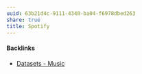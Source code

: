 ```yaml
---
uuid: 63b21d4c-9111-4340-ba04-f6978dbed263
share: true
title: Spotify
---
```

#### Backlinks

* [Datasets - Music](/130ed5fa-1246-4768-9457-2d2e2fa4770c)